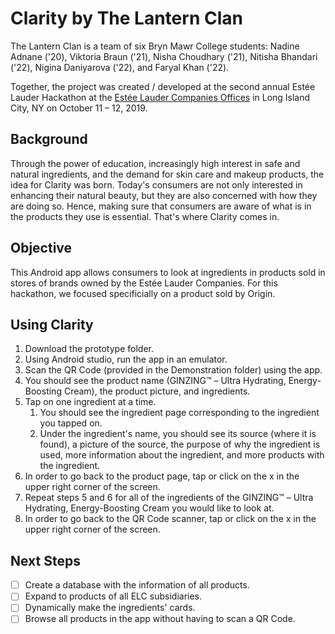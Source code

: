 # Clarity by The Lantern Clan

The Lantern Clan is a team of six Bryn Mawr College students: Nadine Adnane ('20), Viktoria Braun ('21), Nisha Choudhary ('21), Nitisha Bhandari ('22), Nigina Daniyarova ('22), and Faryal Khan ('22).

Together, the project was created / developed at the second annual Estée Lauder Hackathon at the [Estée Lauder Companies Offices](https://goo.gl/maps/2rhe8NrXioR1QnK38) in Long Island City, NY on October 11 – 12, 2019.

## Background

Through the power of education, increasingly high interest in safe and natural ingredients, and the demand for skin care and makeup products, the idea for Clarity was born. Today's consumers are not only interested in enhancing their natural beauty, but they are also concerned with how they are doing so. Hence, making sure that consumers are aware of what is in the products they use is essential. That's where Clarity comes in.

## Objective

This Android app allows consumers to look at ingredients in products sold in stores of brands owned by the Estée Lauder Companies. For this hackathon, we focused specificially on a product sold by Origin.

## Using Clarity

1. Download the prototype folder.
2. Using Android studio, run the app in an emulator.
3. Scan the QR Code (provided in the Demonstration folder) using the app.
4. You should see the product name (GINZING™️ – Ultra Hydrating, Energy-Boosting Cream), the product picture, and ingredients.
5. Tap on one ingredient at a time.
    1. You should see the ingredient page corresponding to the ingredient you tapped on.
    2. Under the ingredient's name, you should see its source (where it is found), a picture of the source, the purpose of why the ingredient is used, more information about the ingredient, and more products with the ingredient.
6. In order to go back to the product page, tap or click on the x in the upper right corner of the screen.
7. Repeat steps 5 and 6 for all of the ingredients of the GINZING™️ – Ultra Hydrating, Energy-Boosting Cream you would like to look at.
8. In order to go back to the QR Code scanner, tap or click on the x in the upper right corner of the screen.

## Next Steps

- [ ] Create a database with the information of all products.
- [ ] Expand to products of all ELC subsidiaries.
- [ ] Dynamically make the ingredients' cards.
- [ ] Browse all products in the app without having to scan a QR Code.
